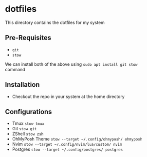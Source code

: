 # dotfiles

This directory contains the dotfiles for my system

## Pre-Requisites

- `git`
- `stow`

We can install both of the above using `sudo apt install git stow` command

## Installation

- Checkout the repo in your system at the home directory

## Configurations

- Tmux `stow tmux`
- Git `stow git`
- ZShell `stow zsh`
- OhMyPosh Theme `stow --target ~/.config/ohmyposh/ ohmyposh`
- Nvim `stow --target ~/.config/nvim/lua/custom/ nvim`
- Postgres `stow --target ~/.config/postgres/ postgres`

